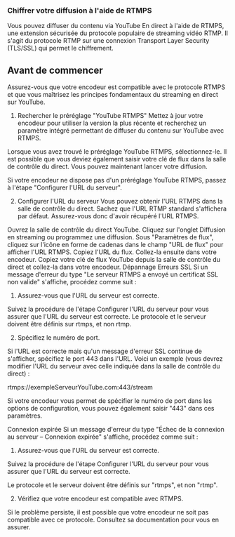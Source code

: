 ### Chiffrer votre diffusion à l'aide de RTMPS
Vous pouvez diffuser du contenu via YouTube En direct à l'aide de RTMPS, une extension sécurisée du protocole populaire de streaming vidéo RTMP. Il s'agit du protocole RTMP sur une connexion Transport Layer Security (TLS/SSL) qui permet le chiffrement.

## Avant de commencer
Assurez-vous que votre encodeur est compatible avec le protocole RTMPS et que vous maîtrisez les principes fondamentaux du streaming en direct sur YouTube.

1. Rechercher le préréglage "YouTube RTMPS"
Mettez à jour votre encodeur pour utiliser la version la plus récente et recherchez un paramètre intégré permettant de diffuser du contenu sur YouTube avec RTMPS.

Lorsque vous avez trouvé le préréglage YouTube RTMPS, sélectionnez-le. Il est possible que vous deviez également saisir votre clé de flux dans la salle de contrôle du direct. Vous pouvez maintenant lancer votre diffusion.

Si votre encodeur ne dispose pas d'un préréglage YouTube RTMPS, passez à l'étape "Configurer l'URL du serveur".

2. Configurer l'URL du serveur
Vous pouvez obtenir l'URL RTMPS dans la salle de contrôle du direct. Sachez que l'URL RTMP standard s'affichera par défaut. Assurez-vous donc d'avoir récupéré l'URL RTMPS.

Ouvrez la salle de contrôle du direct YouTube.
Cliquez sur l'onglet Diffusion en streaming ou programmez une diffusion.
Sous "Paramètres de flux", cliquez sur l'icône en forme de cadenas dans le champ "URL de flux" pour afficher l'URL RTMPS.
Copiez l'URL du flux.
Collez-la ensuite dans votre encodeur.
Copiez votre clé de flux YouTube depuis la salle de contrôle du direct et collez-la dans votre encodeur.
Dépannage
Erreurs SSL
Si un message d'erreur du type "Le serveur RTMPS a envoyé un certificat SSL non valide" s'affiche, procédez comme suit :

 

1. Assurez-vous que l'URL du serveur est correcte.

Suivez la procédure de l'étape Configurer l'URL du serveur pour vous assurer que l'URL du serveur est correcte. Le protocole et le serveur doivent être définis sur rtmps, et non rtmp.

 
2. Spécifiez le numéro de port.

Si l'URL est correcte mais qu'un message d'erreur SSL continue de s'afficher, spécifiez le port 443 dans l'URL. Voici un exemple (vous devrez modifier l'URL du serveur avec celle indiquée dans la salle de contrôle du direct) :

rtmps://exempleServeurYouTube.com:443/stream

 
Si votre encodeur vous permet de spécifier le numéro de port dans les options de configuration, vous pouvez également saisir "443" dans ces paramètres.

Connexion expirée
Si un message d'erreur du type "Échec de la connexion au serveur – Connexion expirée" s'affiche, procédez comme suit :

 
1. Assurez-vous que l'URL du serveur est correcte.

Suivez la procédure de l'étape Configurer l'URL du serveur pour vous assurer que l'URL du serveur est correcte.

 
Le protocole et le serveur doivent être définis sur "rtmps", et non "rtmp".

 
2. Vérifiez que votre encodeur est compatible avec RTMPS.

Si le problème persiste, il est possible que votre encodeur ne soit pas compatible avec ce protocole. Consultez sa documentation pour vous en assurer.